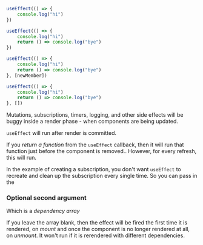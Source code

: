 ```jsx
useEffect(() => {
	console.log("hi")
})

useEffect(() => {
	console.log("hi")
	return () => console.log("bye")
})

useEffect(() => {
	console.log("hi")
	return () => console.log("bye")
}, [newMember])

useEffect(() => {
	console.log("hi")
	return () => console.log("bye")
}, [])
```

Mutations, subscriptions, timers, logging, and other side effects will be buggy inside a render phase - when components are being updated.

`useEffect` will run after render is committed.

If you *return a function* from the `useEffect` callback, then it will run that function just before the component is removed.. However, for every refresh, this will run.

In the example of creating a subscription, you don't want `useEffect` to recreate and clean up the subscription every single time. So you can pass in the

### Optional second argument

Which is a *dependency array*

If you leave the array blank, then the effect will be fired the first time it is rendered, on *mount* and once the component is no longer rendered at all, on *unmount*. It won't run if it is rerendered with different dependencies.

